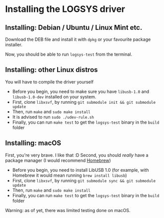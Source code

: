 # Installing the LOGSYS driver

## Installing: Debian / Ubuntu / Linux Mint etc.
Download the DEB file and install it with `dpkg` or your favourite package installer.

Now, you should be able to run `logsys-test` from the terminal.

## Installing: other Linux distros
You will have to compile the driver yourself

* Before you begin, you need to make sure you have `libusb-1.0` and `libusb-1.0-dev` installed on your system.
* First, clone `libxsvf`, by running `git submodule init && git submodule update`
* Then, run `make` and `sudo make install`
* It is advised to run `sudo ./udev-rule.sh`
* Finally, you can run `make test` to get the `logsys-test` binary in the `build` folder

## Installing: macOS
First, you're very brave. I like that :D Second, you should *really* have a package manager (I would recommend [Homebrew](https://brew.sh/))

* Before you begin, you need to install LibUSB 1.0 (for example, with Homebrew it would mean running `brew install libusb`)
* First, clone `libxsvf`, by running `git submodule sync && git submodule update`
* Then, run `make` and `sudo make install`
* Finally, you can run `make test` to get the `logsys-test` binary in the `build` folder

Warning: as of yet, there was limited testing done on macOS.
